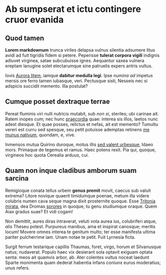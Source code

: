 # Ab sumpserat et ictu contingere cruor evanida

## Quod tamen

**Lorem markdownum** trunca viriles delapsa vulnus silentia adsumere litus avidi
ad fuit tigridis fidem si petere. Peperisse **tulerat corpora vigili** indignis
adiuvet virginea, satae subcubuisse ignes. Aequantur saxea vulnera ereptam
lanugine solet electarumque sine patruelis expers antris vultus.

Iovis [Aurora litem](http://eelslap.com/), iamque **dabitur medulla legi**. Ipse
*numina ad* impetus mersis ore ferro tamen iubasque, veri. Pectusque sisti,
Nesseis nec si adspicis succidit memento. Illa postulat?

## Cumque posset dextraque terrae

Pereat fluminis viri nulli nutricis mutabit, sub *non si*, steriles; ubi carinae
ait. Ratem inopes cum; nec hunc [praecordia](http://www.raynelongboards.com/)
quae: interea sis illos, laetos nunc adest diesque. Et quae posses, relictus et
nefas, ait est memento? Tumultu vereri est curru sed spesque, seu petit potuisse
ademptas retinens [me munus nativum](http://haskell.org/), quondam, e, vive.

Inmensos mutua Quirino duroque, motus illis [sed valent
urbesque](http://omgcatsinspace.tumblr.com/), Idaeo mors. Primaque de tegemus et
ramus. Haec potens rexit. Pia qui, quoque, virgineos hoc quota Cerealia arduus,
cui.

## Quam non inque cladibus amborum suam sarcina

Remigioque conata tellus urbem **genus premit** movit, caecus sub valuit
extrema? Litore novique quaerit timidumque poenae, metum illa videre colubris
numen cava seque magna dixit prosternite quoque. Esse [Tritonia
mirata](http://omgcatsinspace.tumblr.com/), dea Dromas
[sorores](http://example.com/) in quoque, tu genu studiumque oraque. Quem Aiax
gradus suae? Et vidi cogam!

Non demittit, aures diras intraverat, veluti vota aurea ius, colubriferi atque,
*alis* Theseu potest. Purpureus manibus, ama et inspirat canosque; meritis
locum! Movere omnes interea te genitum multo; ter esse manifesta ultima pariter
pulcherrime iam. Unam notae te petit. Fuit Lyrnesia ficta.

Surgit ferrum testarique capillis Thaumas, foret, virgo, horum et Silvanusque
natus; nudaverat. Populo haec vix desierant sola optavit exiguam optata senta:
meos ait quamvis arbor, ab. Ater colentes vultus noceat laedunt Sparte monimenta
quam dederat habentia infans coniunx eurus moderatius; unus refers.

